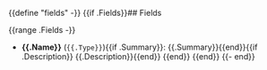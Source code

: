 {{define "fields" -}}
{{if .Fields}}## Fields

{{range .Fields -}}
 - **{{.Name}}** (`{{.Type}}`){{if .Summary}}: {{.Summary}}{{end}}{{if .Description}} {{.Description}}{{end}}
{{end}}
{{end}}
{{- end}}